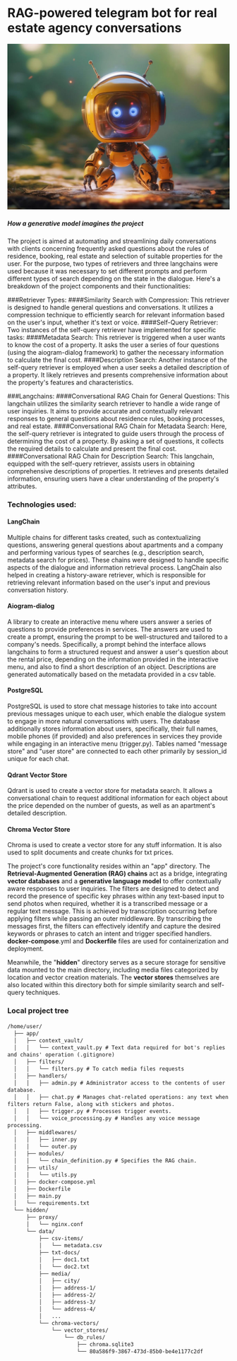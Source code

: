 # RAG-powered telegram bot for real estate agency conversations
![How a generative model imagines the project](./BotPic.jpg)
##### How a generative model imagines the project

The project is aimed at automating and streamlining daily conversations with clients concerning frequently asked questions about the rules of residence, booking, real estate and selection of suitable properties for the user. 
For the purpose, two types of retrievers and three langchains were used because it was necessary to set different prompts and perform different types of search depending on the state in the dialogue. Here's a breakdown of the project components and their functionalities:

###Retriever Types:
####Similarity Search with Compression: 
This retriever is designed to handle general questions and conversations. It utilizes a compression technique to efficiently search for relevant information based on the user's input, whether it's text or voice.
####Self-Query Retriever: 
Two instances of the self-query retriever have implemented for specific tasks:
####Metadata Search: 
This retriever is triggered when a user wants to know the cost of a property. It asks the user a series of four questions (using the aiogram-dialog framework) to gather the necessary information to calculate the final cost.
####Description Search: 
Another instance of the self-query retriever is employed when a user seeks a detailed description of a property. It likely retrieves and presents comprehensive information about the property's features and characteristics.

###Langchains:
####Conversational RAG Chain for General Questions: 
This langchain utilizes the similarity search retriever to handle a wide range of user inquiries. It aims to provide accurate and contextually relevant responses to general questions about residence rules, booking processes, and real estate.
####Conversational RAG Chain for Metadata Search: 
Here, the self-query retriever is integrated to guide users through the process of determining the cost of a property. By asking a set of questions, it collects the required details to calculate and present the final cost.
####Conversational RAG Chain for Description Search: 
This langchain, equipped with the self-query retriever, assists users in obtaining comprehensive descriptions of properties. It retrieves and presents detailed information, ensuring users have a clear understanding of the property's attributes.

### Technologies used:
#### LangChain
Multiple chains for different tasks created, such as contextualizing questions, answering general questions about apartments and a company and performing various types of searches (e.g., description search, metadata search for prices). These chains were designed to handle specific aspects of the dialogue and information retrieval process. 
LangChain also helped in creating a history-aware retriever, which is responsible for retrieving relevant information based on the user's input and previous conversation history.

#### Aiogram-dialog 
A library to create an interactive menu where users answer a series of questions to provide preferences in services. The answers are used to create a prompt, ensuring the prompt to be well-structured and tailored to a company's needs. Specifically, a prompt behind the interface allows langchains to form a structured request and answer a user's question about the rental price, depending on the information provided in the interactive menu, and also to find a short description of an object. Descriptions are generated automatically based on the metadata provided in a csv table.

#### PostgreSQL
PostgreSQL is used to store chat message histories to take into account previous messages unique to each user, which enable the dialogue system to engage in more natural conversations with users. The database additionally stores information about users, specifically, their full names, mobile phones (if provided) and also preferences in services they provide while engaging in an interactive menu (trigger.py). Tables named "message store" and "user store" are connected to each other primarily by session_id unique for each chat.

#### Qdrant Vector Store
Qdrant is used to create a vector store for metadata search. It allows a conversational chain to request additional information for each object about the price depended on the number of guests, as well as an apartment's detailed description.

#### Chroma Vector Store
Chroma is used to create a vector store for any stuff information. It is also used to split documents and create chunks for txt prices.

The project's core functionality resides within an "app" directory. The **Retrieval-Augmented Generation (RAG) chains** act as a bridge, integrating **vector databases** and a **generative language model** to offer contextually aware responses to user inquiries. The filters are designed to detect and record the presence of specific key phrases within any text-based input to send photos when required, whether it is a transcribed message or a regular text message. This is achieved by transcription occurring before applying filters while passing an outer middleware.
By transcribing the messages first, the filters can effectively identify and capture the desired keywords or phrases to catch an intent and trigger specified handlers.
**docker-compose**.yml and **Dockerfile** files are used for containerization and deployment.

Meanwhile, the "**hidden**" directory serves as a secure storage for sensitive data mounted to the main directory, including media files categorized by location and vector creation materials. 
The **vector stores** themselves are also located within this directory both for simple similarity search and self-query techniques.

### Local project tree
```
/home/user/
  ├── app/
  │   ├── context_vault/
  │   │   └── context_vault.py # Text data required for bot's replies and chains' operation (.gitignore)
  │   ├── filters/
  │   │   └── filters.py # To catch media files requests
  │   ├── handlers/
  │   │   ├── admin.py # Administrator access to the contents of user database.
  │   │   ├── chat.py # Manages chat-related operations: any text when filters return False, along with stiсkers and photos.
  │   │   ├── trigger.py # Processes trigger events.
  │   │   └── voice_processing.py # Handles any voice message processing.
  │   ├── middlewares/
  │   │   ├── inner.py
  │   │   └── outer.py
  │   ├── modules/
  │   │   └── chain_definition.py # Specifies the RAG chain.
  │   ├── utils/
  │   │   └── utils.py
  │   ├── docker-compose.yml
  │   ├── Dockerfile
  │   ├── main.py
  │   └── requirements.txt
  └── hidden/
      ├── proxy/
      │   └── nginx.conf
      └── data/
          ├── csv-items/
          │   └── metadata.csv
          ├── txt-docs/
          │   ├── doc1.txt
          │   └── doc2.txt
          ├── media/
          │   ├── city/
          │   ├── address-1/
          │   ├── address-2/
          │   ├── address-3/
          │   └── address-4/
          │   ...
          └── chroma-vectors/
              └── vector_stores/
                  └── db_rules/
                      ├── chroma.sqlite3
                      └── 80a586f9-3867-473d-85b0-be4e1177c2df
```

